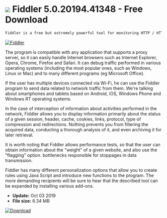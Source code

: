 # ![](https://cdn.softexe.net/static/icon/win.gif) Fiddler 5.0.20194.41348 - Free Download

```sh
Fiddler is a free but extremely powerful tool for monitoring HTTP / HTTPS traffic between the user's computer and the internet. It is mainly addressed to the creators of web sites and web applications.
```
[![Fiddler](https://gallery.dpcdn.pl/imgc/Tools/61460/g_-_420x350_1.5_-_x20150902221917_0.png)](https://softexe.net/win/internet/other/fiddler:pRRgd.html)

The program is compatible with any application that supports a proxy server, so it can easily handle Internet browsers such as Internet Explorer, Opera, Chrome, Firefox and Safari. It can debug traffic performed in various operating systems (including the most popular ones, such as Windows, Linux or Mac) and to many different programs (eg Microsoft Office).
 
 If the user has multiple devices connected via Wi-Fi, he can use the Fiddler program to send data related to network traffic from them. We're talking about smartphones and tablets based on Android, iOS, Windows Phone and Windows RT operating systems.
 
 In the case of interception of information about activities performed in the network, Fiddler allows you to display information primarily about the status of a given session, header, cache, cookies, links, protocol, type of compression and redirections. Nothing prevents you from filtering the acquired data, conducting a thorough analysis of it, and even archiving it for later retrieval.
 
 It is worth noting that Fiddler allows performance tests, so that the user can obtain information about the "weight" of a given website, and also use the "flagging" option. bottlenecks responsible for stoppages in data transmission.
 
 Fiddler has many different personalization options that allow you to create rules using Java Script and introduce new functions to the program. The more demanding recipients will be sure to hear that the described tool can be expanded by installing various add-ons.


- **Update:** Oct 03 2019
- **File size:** 6.34 MB

[![Download](https://cdn.softexe.net/static/img/download.png)](https://softexe.net/win/internet/other/fiddler:pRRgd.html)

